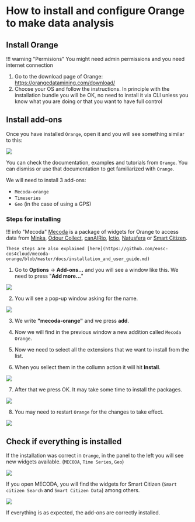 # How to install and configure Orange to make data analysis

## Install Orange

!!! warning "Permisions"
    You might need admin permissions and you need internet connection

1. Go to the download page of Orange: https://orangedatamining.com/download/
2. Choose your OS and follow the instructions. In principle with the installation bundle you will be OK, no need to install it via CLI unless you know what you are doing or that you want to have full control

## Install add-ons

Once you have installed `Orange`,  open it and you will see something similar to this:

![](https://i.imgur.com/6BlZktR.png)

You can check the documentation, examples and tutorials from `Orange`. You can dismiss or use that documentation to get familiarized with `Orange`. 

We will need to install 3 add-ons:

* `Mecoda-orange`
* `Timeseries`
* `Geo` (in the case of using a GPS)

### Steps for installing

!!! info "Mecoda"
    [Mecoda](https://github.com/eosc-cos4cloud/mecoda-orange) is a package of widgets for Orange to access data from [Minka](https://minka-sdg.org/), [Odour Collect](https://odourcollect.eu/), [canAIRio](https://canair.io/), [Ictio](https://ictio.org/), [Natusfera](https://natusfera.gbif.es/) or [Smart Citizen](https://smartcitizen.me).

    These steps are also explained [here](https://github.com/eosc-cos4cloud/mecoda-orange/blob/master/docs/installation_and_user_guide.md)

1. Go to **Options** -> **Add-ons...** and you will see a window like this. We need to press "**Add more...**"

![](https://i.imgur.com/j3tDkUF.png)

2. You will see a pop-up window asking for the name.

![](https://i.imgur.com/ArwCdi7.png)

3. We write **"mecoda-orange"** and we press **add**.

4. Now we will find in the previous window a new addition called `Mecoda Orange`.

5. Now we need to select all the extensions that we want to install from the list.

6. When you sellect them in the collumn action it will hit **Install**.

![](https://i.imgur.com/smH9ABz.png)

7. After that we press OK. It may take some time to install the packages.

![](https://i.imgur.com/15f1HX9.png)

8. You may need to restart `Orange` for the changes to take effect. 

![](https://i.imgur.com/qbxH6I4.png)

## Check if everything is installed

If the installation was correct in `Orange`, in the panel to the left you will see new widgets available. (`MECODA`, `Time Series`, `Geo`)

![](https://i.imgur.com/jmwYmFv.png)

If you open MECODA, you will find the widgets for Smart Citizen (`Smart citizen Search` and `Smart Citizen Data`) among others. 

![](https://i.imgur.com/Q0AXXP4.png)

If everything is as expected, the add-ons are correctly installed.
